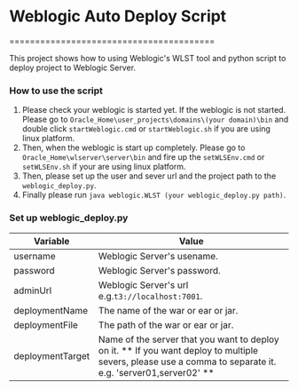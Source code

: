 # Weblogic Auto Deploy Script
========================================

This project shows how to using Weblogic's WLST tool and python script to deploy project to Weblogic Server.

### How to use the script
  1. Please check your weblogic is started yet. If the weblogic is not started. Please go to  `Oracle_Home\user_projects\domains\(your domain)\bin` and double click `startWeblogic.cmd` or `startWeblogic.sh` if you are using linux platform.
  2. Then, when the weblogic is start up completely. Please go to `Oracle_Home\wlserver\server\bin` and fire up the `setWLSEnv.cmd` or `setWLSEnv.sh` if your are using linux platform.
  3. Then, please set up the user and sever url and the project path to the `weblogic_deploy.py`.
  4. Finally please run ` java weblogic.WLST (your weblogic_deploy.py path) `.

### Set up weblogic_deploy.py

| Variable | Value |
| ------ | ------ |
| username | Weblogic Server's usename. |
| password | Weblogic Server's password. |
| adminUrl | Weblogic Server's url e.g.`t3://localhost:7001`. |
| deploymentName | The name of the war or ear or jar. |
| deploymentFile | The path of the war or ear or jar. |
| deploymentTarget | Name of the server that you want to deploy on it. ** If you want deploy to multiple severs, please use a comma to separate it. e.g. 'server01,server02' ** |